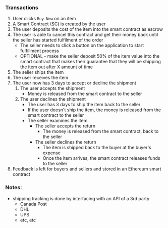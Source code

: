 ### Transactions

1. User clicks ```Buy Now``` on an item
2. A Smart Contract (SC) is created by the user
3. The user deposits the cost of the item into the smart contract as escrow
4. The user is able to cancel this contract and get their money back until the seller has started fulfilment of the order
    - The seller needs to click a button on the application to start fulfillment process
    - OPTIONAL - make the seller deposit 50% of the item value into the smart contract that makes their guarantee that they will be shipping the item out after X amount of time
5. The seller ships the item
6. The user receives the item
7. The user now has 3 days to accept or decline the shipment 
    1. The user accepts the shipment
        - Money is released from the smart contract to the seller
    2. The user declines the shipment
        - The user has 3 days to ship the item back to the seller
        - If the user doesn't ship the item, the money is released from the smart contract to the seller
        - The seller examines the item
            - The seller accepts the return
                - The money is released from the smart contract, back to the seller
            - The seller declines the return
                - The item is shipped back to the buyer at the buyer's expense 
                - Once the item arrives, the smart contract releases funds to the seller
8. Feedback is left for buyers and sellers and stored in an Ethereum smart contract

### Notes:
- shipping tracking is done by interfacing with an API of a 3rd party
    - Canada Post
    - DHL
    - UPS
    - etc, etc